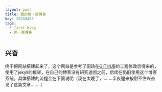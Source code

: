 ```yaml
---
layout: post
title: 我的第一篇博客
key: 20180425
tags:
  - first blog
  - 第一篇博客
---
```


##  兴奋
  终于把网站搭建起来了，这个网站是参考了田琦在[GITHUB](https://github.com/kitian616/jekyll-TeXt-theme/)的工程修改后得来的，使用了jekyll的框架，在自己的博客没有研究透彻之前，后续在仍旧使用这个博客系统。具体搭建的流程会在下面说明（现在太晚了，.......半夜醒来按耐不住兴奋发了这篇文章........）
